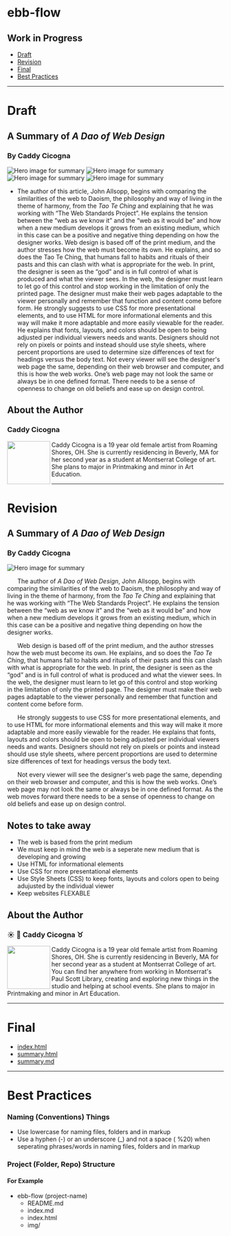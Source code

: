 # ebb-flow
## Work in Progress

- [Draft](#draft)
- [Revision](#revision)
- [Final](#final)
- [Best Practices](#best-practices)

- - -

# Draft
## A Summary of _A Dao of Web Design_
### By Caddy Cicogna
![Hero image for summary](img/WebDesign1.jpg)
![Hero image for summary](img/WebDesign1BW.jpg)
![Hero image for summary](img/Vectorheroimage2.jpg)
![Hero image for summary](img/Vectorheroimage3.jpg)

- The author of this article, John Allsopp, begins with comparing the similarities of the web to Daoism, the philosophy and way of living in the theme of harmony, from the _Tao Te Ching_ and explaining that he was working with “The Web Standards Project”. He explains the tension between the “web as we know it” and the “web as it would be” and how when a new medium develops it grows from an existing medium, which in this case can be a positive and negative thing depending on how the designer works. Web design is based off of the print medium, and the author stresses how the web must become its own. He explains, and so does the Tao Te Ching, that humans fall to habits and rituals of their pasts and this can clash with what is appropriate for the web. In print, the designer is seen as the “god” and is in full control of what is produced and what the viewer sees. In the web, the designer must learn to let go of this control and stop working in the limitation of only the printed page. The designer must make their web pages adaptable to the viewer personally and remember that function and content come before form. He strongly suggests to use CSS for more presentational elements, and to use HTML for more informational elements and this way will make it more adaptable and more easily viewable for the reader. He explains that fonts, layouts, and colors should be open to being adjusted per individual viewers needs and wants. Designers should not rely on pixels or points and instead should use style sheets, where percent proportions are used to determine size differences of text for headings versus the body text. Not every viewer will see the designer's web page the same, depending on their web browser and computer, and this is how the web works. One’s web page may not look the same or always be in one defined format. There needs to be a sense of openness to change on old beliefs and ease up on design control. 

## About the Author
### Caddy Cicogna
 
<img align="left" width="100" height="100" src="img/aboutmephoto5.jpg">
Caddy Cicogna is a 19 year old female artist from Roaming Shores, OH. She is currently residencing in Beverly, MA for her second year as a student at Montserrat College of art. She plans to major in Printmaking and minor in Art Education. 

- - -

# Revision
## A Summary of _A Dao of Web Design_
### By Caddy Cicogna
![Hero image for summary](img/hero-image-caddy-cicogna.svg.png)

&nbsp;&nbsp;&nbsp;&nbsp;&nbsp;&nbsp;The author of _A Dao of Web Design_, John Allsopp, begins with comparing the similarities of the web to Daoism, the philosophy and way of living in the theme of harmony, from the _Tao Te Ching_ and explaining that he was working with “The Web Standards Project”. He explains the tension between the “web as we know it” and the “web as it would be” and how when a new medium develops it grows from an existing medium, which in this case can be a positive and negative thing depending on how the designer works. 

&nbsp;&nbsp;&nbsp;&nbsp;&nbsp;&nbsp;Web design is based off of the print medium, and the author stresses how the web must become its own. He explains, and so does the _Tao Te Ching_, that humans fall to habits and rituals of their pasts and this can clash with what is appropriate for the web. In print, the designer is seen as the “god” and is in full control of what is produced and what the viewer sees. In the web, the designer must learn to let go of this control and stop working in the limitation of only the printed page. The designer must make their web pages adaptable to the viewer personally and remember that function and content come before form. 

&nbsp;&nbsp;&nbsp;&nbsp;&nbsp;&nbsp;He strongly suggests to use CSS for more presentational elements, and to use HTML for more informational elements and this way will make it more adaptable and more easily viewable for the reader. He explains that fonts, layouts and colors should be open to being adjusted per individual viewers needs and wants. Designers should not rely on pixels or points and instead should use style sheets, where percent proportions are used to determine size differences of text for headings versus the body text. 

&nbsp;&nbsp;&nbsp;&nbsp;&nbsp;&nbsp;Not every viewer will see the designer's web page the same, depending on their web browser and computer, and this is how the web works. One’s web page may not look the same or always be in one defined format. As the web moves forward there needs to be a sense of openness to change on old beliefs and ease up on design control. 

## Notes to take away

- The web is based from the print medium
- We must keep in mind the web is a seperate new medium that is developing and growing
- Use HTML for informational elements
- Use CSS for more presentational elements
- Use Style Sheets (CSS) to keep fonts, layouts and colors open to being adujusted by the individual viewer
- Keep websites FLEXABLE

## About the Author
### :sunny: :art: Caddy Cicogna :taurus: 

<img align="left" width="100" height="100" src="img/headshot-caddy-cicogna.jpg"> 
Caddy Cicogna is a 19 year old female artist from Roaming Shores, OH. 
She is currently residencing in Beverly, MA for her second year as a student at Montserrat College of art.
You can find her anywhere from working in Montserrat's Paul Scott Library, creating and exploring new things in the studio and helping at school events.
She plans to major in Printmaking and minor in Art Education. 
  

- - -

# Final

- [index.html]()
- [summary.html]()
- [summary.md]()
 


- - -

# Best Practices
### Naming (Conventions) Things
- Use lowercase for naming files, folders and in markup
- Use a hyphen (-) or an underscore (_) and not a space ( %20) when seperating phrases/words in naming files, folders and in markup

### Project (Folder, Repo) Structure
#### For Example
- ebb-flow (project-name)
  - README.md
  - index.md
  - index.html
  - img/
  
